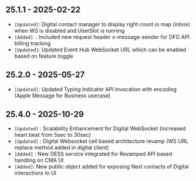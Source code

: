 ## 25.1.1 - 2025-02-22 ##

- `[Updated]`: Digital contact manager to display right count in map (inbox) when WS is disabled and UserSlot is running
- `[Added] `: Included new request header x-message-sender for DFO API billing tracking
- `[Updated]`: Updated Event Hub WebSocket URL which can be enabled based on feature toggle

## 25.2.0 - 2025-05-27 ##

- `[Updated]`: Updated Typing Indicator API invocation with encoding (Apple Message for Business usecase)

## 25.4.0 - 2025-10-29 ##

- `[Updated]` : Scalability Enhancement for Digital WebSocket (increased heart beat from 5sec to 30sec)
- `[Updated]` : Digital Websocket cell based architecture revamp (WS URL replace method added in digital client)
- `[Added]` : New DESS service integrated for Revamped API based handling on CMA UI
- `[Added]`: New public object added for exposing Next contacts of Digital interactions to UI
